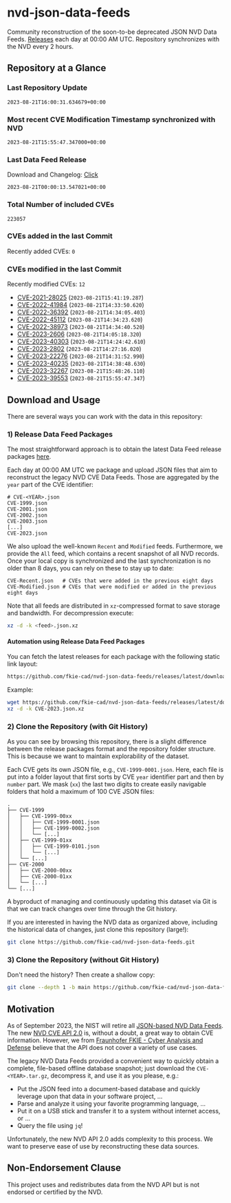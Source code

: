 # nvd-json-data-feeds

Community reconstruction of the soon-to-be deprecated JSON NVD Data Feeds. 
[Releases](https://github.com/fkie-cad/nvd-json-data-feeds/releases/latest) each day at 00:00 AM UTC.
Repository synchronizes with the NVD every 2 hours.

## Repository at a Glance

### Last Repository Update

```plain
2023-08-21T16:00:31.634679+00:00
```

### Most recent CVE Modification Timestamp synchronized with NVD

```plain
2023-08-21T15:55:47.347000+00:00
```

### Last Data Feed Release

Download and Changelog: [Click](https://github.com/fkie-cad/nvd-json-data-feeds/releases/latest)

```plain
2023-08-21T00:00:13.547021+00:00
```

### Total Number of included CVEs

```plain
223057
```

### CVEs added in the last Commit

Recently added CVEs: `0`



### CVEs modified in the last Commit

Recently modified CVEs: `12`

* [CVE-2021-28025](CVE-2021/CVE-2021-280xx/CVE-2021-28025.json) (`2023-08-21T15:41:19.287`)
* [CVE-2022-41984](CVE-2022/CVE-2022-419xx/CVE-2022-41984.json) (`2023-08-21T14:33:50.620`)
* [CVE-2022-36392](CVE-2022/CVE-2022-363xx/CVE-2022-36392.json) (`2023-08-21T14:34:05.403`)
* [CVE-2022-45112](CVE-2022/CVE-2022-451xx/CVE-2022-45112.json) (`2023-08-21T14:34:23.620`)
* [CVE-2022-38973](CVE-2022/CVE-2022-389xx/CVE-2022-38973.json) (`2023-08-21T14:34:40.520`)
* [CVE-2023-2606](CVE-2023/CVE-2023-26xx/CVE-2023-2606.json) (`2023-08-21T14:05:18.320`)
* [CVE-2023-40303](CVE-2023/CVE-2023-403xx/CVE-2023-40303.json) (`2023-08-21T14:24:42.610`)
* [CVE-2023-2802](CVE-2023/CVE-2023-28xx/CVE-2023-2802.json) (`2023-08-21T14:27:16.020`)
* [CVE-2023-22276](CVE-2023/CVE-2023-222xx/CVE-2023-22276.json) (`2023-08-21T14:31:52.990`)
* [CVE-2023-40235](CVE-2023/CVE-2023-402xx/CVE-2023-40235.json) (`2023-08-21T14:38:48.630`)
* [CVE-2023-32267](CVE-2023/CVE-2023-322xx/CVE-2023-32267.json) (`2023-08-21T15:48:26.110`)
* [CVE-2023-39553](CVE-2023/CVE-2023-395xx/CVE-2023-39553.json) (`2023-08-21T15:55:47.347`)


## Download and Usage

There are several ways you can work with the data in this repository:

### 1) Release Data Feed Packages

The most straightforward approach is to obtain the latest Data Feed release packages [here](https://github.com/fkie-cad/nvd-json-data-feeds/releases/latest).

Each day at 00:00 AM UTC we package and upload JSON files that aim to reconstruct the legacy NVD CVE Data Feeds.
Those are aggregated by the `year` part of the CVE identifier:

```
# CVE-<YEAR>.json
CVE-1999.json
CVE-2001.json
CVE-2002.json
CVE-2003.json
[...]
CVE-2023.json
```

We also upload the well-known `Recent` and `Modified` feeds.
Furthermore, we provide the `All` feed, which contains a recent snapshot of all NVD records.
Once your local copy is synchronized and the last synchronization is no older than 8 days, you can rely on these to stay up to date:

```plain
CVE-Recent.json   # CVEs that were added in the previous eight days
CVE-Modified.json # CVEs that were modified or added in the previous eight days
```

Note that all feeds are distributed in `xz`-compressed format to save storage and bandwidth.
For decompression execute:

```sh
xz -d -k <feed>.json.xz
```


#### Automation using Release Data Feed Packages

You can fetch the latest releases for each package with the following static link layout:

```sh
https://github.com/fkie-cad/nvd-json-data-feeds/releases/latest/download/CVE-<YEAR>.json.xz
```

Example:

```sh
wget https://github.com/fkie-cad/nvd-json-data-feeds/releases/latest/download/CVE-2023.json.xz
xz -d -k CVE-2023.json.xz
```

### 2) Clone the Repository (with Git History)

As you can see by browsing this repository, there is a slight difference between the release packages format and the repository folder structure.
This is because we want to maintain explorability of the dataset.

Each CVE gets its own JSON file, e.g., `CVE-1999-0001.json`.
Here, each file is put into a folder layout that first sorts by CVE `year` identifier part and then by `number` part.
We mask (`xx`) the last two digits to create easily navigable folders that hold a maximum of 100 CVE JSON files:

```plain
.
├── CVE-1999
│   ├── CVE-1999-00xx
│   │   ├── CVE-1999-0001.json
│   │   ├── CVE-1999-0002.json
│   │   └── [...]
│   ├── CVE-1999-01xx
│   │   ├── CVE-1999-0101.json
│   │   └── [...]
│   └── [...]
├── CVE-2000
│   ├── CVE-2000-00xx
│   ├── CVE-2000-01xx
│   └── [...]
└── [...]
```

A byproduct of managing and continuously updating this dataset via Git is that we can track changes over time through the Git history.

If you are interested in having the NVD data as organized above, including the historical data of changes, just clone this repository (large!):

```sh
git clone https://github.com/fkie-cad/nvd-json-data-feeds.git
```

### 3) Clone the Repository (without Git History)

Don't need the history? Then create a shallow copy:

```sh
git clone --depth 1 -b main https://github.com/fkie-cad/nvd-json-data-feeds.git
```

## Motivation

As of September 2023, the NIST will retire all [JSON-based NVD Data Feeds](https://nvd.nist.gov/vuln/data-feeds#divRetirementBanner-1).
The new [NVD CVE API 2.0](https://nvd.nist.gov/developers/vulnerabilities) is, without a doubt, a great way to obtain CVE information.
However, we from [Fraunhofer FKIE - Cyber Analysis and Defense](https://www.fkie.fraunhofer.de/en/departments/cad.html) believe that the API does not cover a variety of use cases.

The legacy NVD Data Feeds provided a convenient way to quickly obtain a complete, file-based offline database snapshot; just download the `CVE-<YEAR>.tar.gz`, decompress it, and use it as you please, e.g.:

* Put the JSON feed into a document-based database and quickly leverage upon that data in your software project, ...
* Parse and analyze it using your favorite programming language, ...
* Put it on a USB stick and transfer it to a system without internet access, or ...
* Query the file using `jq`!

Unfortunately, the new NVD API 2.0 adds complexity to this process.
We want to preserve ease of use by reconstructing these data sources.

## Non-Endorsement Clause

This project uses and redistributes data from the NVD API but is not endorsed or certified by the NVD.